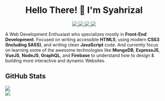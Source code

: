 <div align="center">
  <h1 align="center">Hello There! 👋 I'm Syahrizal</h1>
  <p align="center">
    <a href="https://twitter.com/syahrizaldev">
      <img src="https://img.shields.io/badge/Twitter-1da1f2?style=for-the-badge&logo=twitter&logoColor=white">
    </a>
    <a href="https://instagram.com/syahrizaldev">
      <img src="https://img.shields.io/badge/Instagram-e4405f?style=for-the-badge&logo=instagram&logoColor=white"> 
    </a>
    <a href="https://www.linkedin.com/in/syahrizaldev">
      <img src="https://img.shields.io/badge/LinkedIn-0077b5?style=for-the-badge&logo=linkedin&logoColor=white">
    </a>
    <a href="mailto:syahrizaldev@gmail.com">
      <img src="https://img.shields.io/badge/Gmail-d14836?style=for-the-badge&logo=gmail&logoColor=white">
    </a>
  </p>
</div>

A Web Development Enthusiast who specializes mostly in **Front-End Development**. Focused on writing accessible **HTML5**, using modern **CSS3 (Including SASS)**, and writing clean **JavaScript** code.
And currently focus on learning some of the awesome technologies like **MongoDB**, **ExpressJS**, **VueJS**, **NodeJS**, **GraphQL**, and **Firebase** to understand how to design & building more interactive and dynamic Websites.


## GitHub Stats

<div>
  <a href="https://github.com/syahrizaldev">
    <img src="https://github-readme-stats.vercel.app/api?username=syahrizaldev&text_color=4189ff&hide=issues&hide_border=true&theme=dark">
  </a>
  <br>
  <a href="https://github.com/syahrizaldev">
    <img src="https://github-readme-stats.vercel.app/api/top-langs/?username=syahrizaldev&langs_count=7&layout=compact&hide_border=true&card_width=445&theme=dark">
  </a>
</div>

